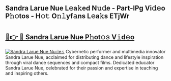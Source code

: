 ## Sandra Larue Nue L𝚎a𝚔ed N𝚞𝚍e - Part-lPg Vi𝚍𝚎o P𝚑𝚘tos - H𝚘𝚝 O𝚗𝚕yf𝚊ns L𝚎a𝚔s ETjWr

# <h2><a href="http://kfep8a.oniu.top/?m=Sandra+Larue+Nue">🔗👉 🔴 Sandra Larue Nue P𝚑ot𝚘𝚜 V𝚒d𝚎o</a></h2>

[![Sandra Larue Nue Nu𝚍e𝚜](https://i.imgur.com/0qMVB7G.gif)](http://kfep8a.oniu.top/?m=Sandra+Larue+Nue)
Cybernetic performer and multimedia innovator Sandra Larue Nue, acclaimed for distributing dance and lifestyle inspiration through viral dance sequences and compact films. Dedicated educator Sandra Larue Nue, celebrated for their passion and expertise in teaching and inspiring others.  
